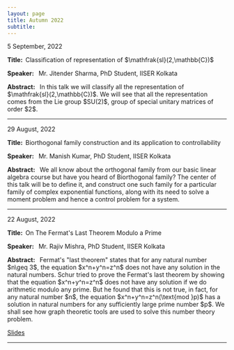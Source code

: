 ```yaml
---
layout: page
title: Autumn 2022 
subtitle: 
---
```


<style>
    @media only screen and (min-width: 865px) {
        .row {
            margin-right: -100px;
            margin-left: -100px;
        }
    }
</style>

<div id="Representation">
    <p>5 September, 2022</p>
    <p><strong>Title: &nbsp;</strong>Classification of representation of $\mathfrak{sl}(2,\mathbb{C})$</p>
    <p>
        <strong>Speaker: &nbsp;</strong> Mr. Jitender Sharma, PhD Student, IISER Kolkata
    </p>
    <p class="text-justify">
        <strong>Abstract: &nbsp;</strong> In this talk we will classify all the representation of $\mathfrak{sl}(2,\mathbb{C})$. We will see that all the representation comes from the Lie group $SU(2)$, group of special unitary matrices of order $2$.
    </p>
</div>


---

<div id="Nullcontrol">
    <p>29 August, 2022</p>
    <p><strong>Title: &nbsp;</strong>Biorthogonal family construction and its application to controllability</p>
    <p>
        <strong>Speaker: &nbsp;</strong> Mr. Manish Kumar, PhD Student, IISER Kolkata
    </p>
    <p class="text-justify">
        <strong>Abstract: &nbsp;</strong> We all know about the orthogonal family from our basic linear algebra course but have you heard of Biorthogonal family?
        The center of this talk will be to define it, and construct one such family for a particular family of complex exponential functions, along with its need to solve a moment problem and hence a control problem for a system.
    </p>
</div>

<!-- <p>
    <a href="/assets/slides/GSS_Talk_Rajiv.pdf" target = "_blank">Slides</a>
    </p> -->

---

<div id="FermatsTheorem">
    <p>22 August, 2022</p>
    <p><strong>Title: &nbsp;</strong>On The Fermat's Last Theorem Modulo a Prime</p>
    <p>
        <strong>Speaker: &nbsp;</strong> Mr. Rajiv Mishra, PhD Student, IISER Kolkata
    </p>
    <p class="text-justify">
        <strong>Abstract: &nbsp;</strong> Fermat's "last theorem" states that for any natural number $n\geq 3$, the equation $x^n+y^n=z^n$ does not have any solution in the natural numbers. Schur tried to prove the Fermat's last theorem by showing that the equation $x^n+y^n=z^n$ does not have any solution if we do arithmetic modulo any prime. But he found that this is not true, in fact, for any natural number $n$, the equation $x^n+y^n=z^n(\text{mod }p)$ has a solution in natural numbers for any sufficiently large prime number $p$. We shall see how graph theoretic tools are used to solve this number theory problem.
    </p>
</div>


 <p>
    <a href="/assets/slides/GSS_Talk_Rajiv.pdf" target = "_blank">Slides</a>
    </p>


---


